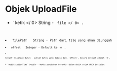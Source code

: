 # Objek UploadFile

* ` ketik </ 0>  String - <code> file </ 0> .</li>
<li><code> filePath </ 0>  String - Path dari file yang akan diunggah</li>
<li><code> offset </ 0>  Integer - Default ke <code> 0 </ 0> .</li>
<li><p spaces-before="0"><code>length` Bilangan Bulat - Jumlah bytes yang dibaca dari `offset`. Secara default adalah `0`.</p>
* `modificationTime` Double - Waktu perubahan terakhir dalam detik sejak UNIX berjalan.
